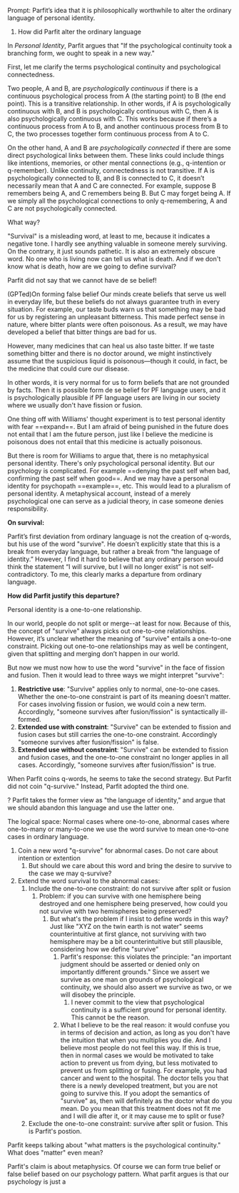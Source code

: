 Prompt: Parfit’s idea that it is philosophically worthwhile to alter the ordinary language of personal identity.

1. How did Parfit alter the ordinary language

In *Personal Identity*, Parfit argues that "If the psychological continuity took a branching form, we ought to speak in a new way."

First, let me clarify the terms psychological continuity and psychological connectedness.

Two people, A and B, are *psychologically continuous* if there is a continuous psychological process from A (the starting point) to B (the end point). This is a transitive relationship. In other words, if A is psychologically continuous with B, and B is psychologically continuous with C, then A is also psychologically continuous with C. This works because if there’s a continuous process from A to B, and another continuous process from B to C, the two processes together form continuous process from A to C.

On the other hand, A and B are *psychologically connected* if there are some direct psychological links between them. These links could include things like intentions, memories, or other mental connections (e.g., q-intention or q-remember). Unlike continuity, connectedness is not transitive. If A is psychologically connected to B, and B is connected to C, it doesn’t necessarily mean that A and C are connected. For example, suppose B remembers being A, and C remembers being B. But C may forget being A. If we simply all the psychological connections to only q-remembering, A and C are not psychologically connected.



What way?


"Survival" is a misleading word, at least to me, because it indicates a negative tone. I hardly see anything valuable in someone merely surviving. On the contrary, it just sounds pathetic. It is also an extremely obscure word. No one who is living now can tell us what is death. And if we don't know what is death, how are we going to define survival?

Parfit did not say that we cannot have de se belief!

(GPTed)On forming false belief
Our minds create beliefs that serve us well in everyday life, but these beliefs do not always guarantee truth in every situation. For example, our taste buds warn us that something may be bad for us by registering an unpleasant bitterness. This made perfect sense in nature, where bitter plants were often poisonous. As a result, we may have developed a belief that bitter things are bad for us.

However, many medicines that can heal us also taste bitter. If we taste something bitter and there is no doctor around, we might instinctively assume that the suspicious liquid is poisonous—though it could, in fact, be the medicine that could cure our disease.

In other words, it is very normal for us to form beliefs that are not grounded by facts. Then it is possible form de se belief for PF language users, and it is psychologically plausible if PF language users are living in our society where we usually don't have fission or fusion.

One thing off with Williams' thought experiment is to test personal identity with fear ==expand==. But I am afraid of being punished in the future does not entail that I am the future person, just like I believe the medicine is poisonous does not entail that this medicine is actually poisonous.

But there is room for Williams to argue that, there is no metaphysical personal identity. There's only psychological personal identity. But our psychology is complicated. For example ==denying the past self when bad, confirming the past self when good==. And we may have a personal identity for psychopath ==example==, etc. This would lead to a pluralism of personal identity. A metaphysical account, instead of a merely psychological one can serve as a judicial theory, in case someone denies responsibility.

**On survival:**

Parfit’s first deviation from ordinary language is not the creation of q-words, but his use of the word "survive". He doesn’t explicitly state that this is a break from everyday language, but rather a break from “the language of identity.” However, I find it hard to believe that any ordinary person would think the statement “I will survive, but I will no longer exist” is not self-contradictory. To me, this clearly marks a departure from ordinary language.

**How did Parfit justify this departure?**

Personal identity is a one-to-one relationship.

In our world, people do not split or merge--at least for now. Because of this, the concept of "survive" always picks out one-to-one relationships. However, it’s unclear whether the meaning of "survive" entails a one-to-one constraint. Picking out one-to-one relationships may as well be contingent, given that splitting and merging don’t happen in our world.

But now we must now how to use the word "survive" in the face of fission and fusion. Then it would lead to three ways we might interpret "survive":

1. **Restrictive use**: "Survive" applies only to normal, one-to-one cases. Whether the one-to-one constraint is part of its meaning doesn’t matter. For cases involving fission or fusion, we would coin a new term. Accordingly, "someone survives after fusion/fission" is syntactically ill-formed.
2. **Extended use with constraint**: "Survive" can be extended to fission and fusion cases but still carries the one-to-one constraint. Accordingly "someone survives after fusion/fission" is false.
3. **Extended use without constraint**: "Survive" can be extended to fission and fusion cases, and the one-to-one constraint no longer applies in all cases. Accordingly, "someone survives after fusion/fission" is true.

When Parfit coins q-words, he seems to take the second strategy. But Parfit did not coin "q-survive." Instead, Parfit adopted the third one.



? Parfit takes the former view as "the language of identity," and argue that we should abandon this language and use the latter one.

The logical space:
Normal cases where one-to-one, abnormal cases where one-to-many or many-to-one
we use the word survive to mean one-to-one cases in ordinary language.
1. Coin a new word "q-survive" for abnormal cases. Do not care about intention or extention
	1. But should we care about this word and bring the desire to survive to the case we may q-survive?
2. Extend the word survival to the abnormal cases:
	1. Include the one-to-one constraint: do not survive after split or fusion
		1. Problem: if you can survive with one hemisphere being destroyed and one hemisphere being preserved, how could you not survive with two hemispheres being preserved?
			1. But what's the problem if I insist to define words in this way? Just like "XYZ on the twin earth is not water" seems counterintuitive at first glance, not surviving with two hemisphere may be a bit counterintuitive but still plausible, considering how we define "survive"
				1. Parfit's response: this violates the principle: "an important judgment should be asserted or denied only on importantly different grounds." Since we assert we survive as one man on grounds of psychological continuity, we should also assert we survive as two, or we will disobey the principle.
					1. I never commit to the view that psychological continuity is a sufficient ground for personal identity. This cannot be the reason.
				2. What I believe to be the real reason: it would confuse you in terms of decision and action, as long as you don't have the intuition that when you multiplies you die. And I believe most people do not feel this way. If this is true, then in normal cases we would be motivated to take action to prevent us from dying, but less motivated to prevent us from splitting or fusing. For example, you had cancer and went to the hospital. The doctor tells you that there is a newly developed treatment, but you are not going to survive this. If you adopt the semantics of "survive" as, then will definitely as the doctor what do you mean. Do you mean that this treatment does not fit me and I will die after it, or it may cause me to split or fuse?
	2. Exclude the one-to-one constraint: survive after split or fusion. This is Parfit's postion.

Parfit keeps talking about "what matters is the psychological continuity." What does "matter" even mean?





Parfit's claim is about metaphysics. Of course we can form true belief or false belief based on our psychology pattern. What parfit argues is that our psychology is just a 
